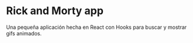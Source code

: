 # Rick and Morty app

Una pequeña aplicación hecha en React con Hooks para buscar y mostrar gifs animados.
